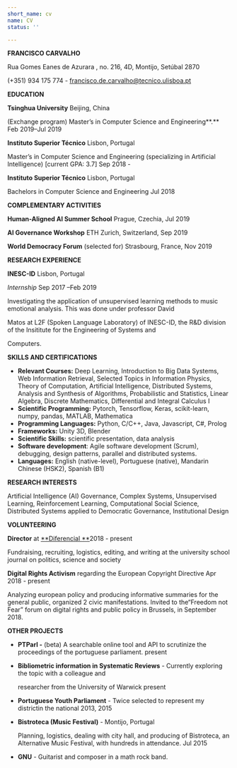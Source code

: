 ```yaml
---
short_name: cv
name: CV
status: ''

---
```

**FRANCISCO CARVALHO**

Rua Gomes Eanes de Azurara , no. 216, 4D, Montijo, Setúbal 2870

(+351) 934 175 774 - francisco.de.carvalho@tecnico.ulisboa.pt

**EDUCATION**

**Tsinghua University** Beijing, China

(Exchange program) Master’s in Computer Science and Engineering**.** Feb 2019–Jul 2019

**Instituto Superior Técnico** Lisbon, Portugal

Master’s in Computer Science and Engineering (specializing in Artificial Intelligence) \[current GPA: 3.7\] Sep 2018 -

**Instituto Superior Técnico** Lisbon, Portugal

Bachelors in Computer Science and Engineering Jul 2018

**COMPLEMENTARY ACTIVITIES**

**Human-Aligned AI Summer School** Prague, Czechia, Jul 2019

**AI Governance Workshop** ETH Zurich, Switzerland, Sep 2019

**World Democracy Forum** (selected for) Strasbourg, France, Nov 2019

**RESEARCH EXPERIENCE**

**INESC-ID** Lisbon, Portugal

_Internship_ Sep 2017 –Feb 2019

Investigating the application of unsupervised learning methods to music emotional analysis. This was done under professor David

Matos at L2F (Spoken Language Laboratory) of INESC-ID, the R&D division of the Insititute for the Engineering of Systems and

Computers.

**SKILLS AND CERTIFICATIONS**

* **Relevant Courses:** Deep Learning, Introduction to Big Data Systems, Web Information Retrieval, Selected Topics in Information Physics, Theory of Computation, Artificial Intelligence, Distributed Systems, Analysis and Synthesis of Algorithms, Probabilistic and Statistics, Linear Algebra, Discrete Mathematics, Differential and Integral Calculus I
* **Scientific Programming:** Pytorch, Tensorflow, Keras, scikit-learn, numpy, pandas, MATLAB, Mathematica
* **Programming Languages:** Python, C/C++, Java, Javascript, C#, Prolog
* **Frameworks:** Unity 3D, Blender
* **Scientific Skills:** scientific presentation, data analysis
* **Software development**: Agile software development (Scrum), debugging, design patterns, parallel and distributed systems.
* **Languages:** English (native-level), Portuguese (native), Mandarin Chinese (HSK2), Spanish (B1)

**RESEARCH INTERESTS**

Artificial Intelligence (AI) Governance, Complex Systems, Unsupervised Learning, Reinforcement Learning, Computational Social Science, Distributed Systems applied to Democratic Governance, Institutional Design

**VOLUNTEERING**

**Director** at [**Diferencial **](https://diferencial.tecnico.ulisboa.pt/)2018 - present

Fundraising, recruiting, logistics, editing, and writing at the university school journal on politics, science and society

**Digital Rights Activism** regarding the European Copyright Directive Apr 2018 - present

Analyzing european policy and producing informative summaries for the general public, organized 2 civic manifestations. Invited to the“Freedom not Fear” forum on digital rights and public policy in Brussels, in September 2018.

**OTHER PROJECTS**

* **PTParl -** (beta) A searchable online tool and API to scrutinize the proceedings of the portuguese parliament. present
* **Bibliometric information in Systematic Reviews** - Currently exploring the topic with a colleague and

  researcher from the University of Warwick present
* **Portuguese Youth Parliament** - Twice selected to represent my districtin the national 2013, 2015
* **Bistroteca (Music Festival)** - Montijo, Portugal

  Planning, logistics, dealing with city hall, and producing of Bistroteca, an Alternative Music Festival, with hundreds in attendance. Jul 2015
* **GNU** - Guitarist and composer in a math rock band.